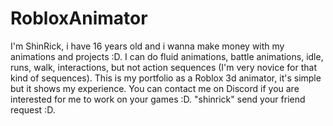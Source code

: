 # RobloxAnimator
I'm ShinRick, i have 16 years old and i wanna make money with my animations and projects :D. I can do fluid animations, battle animations, idle, runs, walk, interactions, but not action sequences (I'm very novice for that kind of sequences).
This is my portfolio as a Roblox 3d animator, it's simple but it shows my experience.
You can contact me on Discord if you are interested for me to work on your games :D. "shinrick" send your friend request :D.
